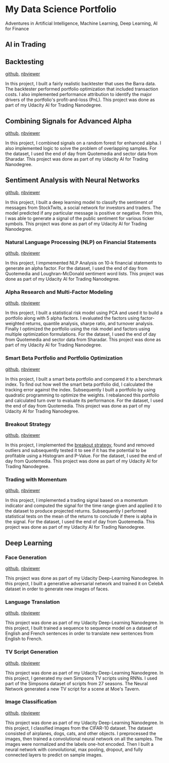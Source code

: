 # My Data Science Portfolio
Adventures in Artificial Intelligence, Machine Learning, Deep Learning, AI for Finance

## AI in Trading

## Backtesting
[github](https://github.com/ark4innovation/datascience/tree/master/ai-for-trading/8-backtesting/project_8_starter.ipynb), [nbviewer](http://nbviewer.jupyter.org/github/ark4innovation/datascience/blob/master/ai-for-trading/8-backtesting/project_8_starter.ipynb)

In this project, I built a fairly realistic backtester that uses the Barra data. The backtester performed portfolio optimization that included transaction costs. I also implemented performance attribution to identify the major drivers of the portfolio's profit-and-loss (PnL). This project was done as part of my Udacity AI for Trading Nanodegree.

## Combining Signals for Advanced Alpha
[github](https://github.com/ark4innovation/datascience/tree/master/ai-for-trading/7-combining-signals-for-enhanced-alpha), [nbviewer](http://nbviewer.jupyter.org/github/ark4innovation/datascience/blob/master/ai-for-trading/7-combining-signals-for-enhanced-alpha/project_7_starter.ipynb)

In this project, I combined signals on a random forest for enhanced alpha. I also implemented logic to solve the problem of overlapping samples. For the dataset, I used the end of day from Quotemedia and sector data from Sharadar. This project was done as part of my Udacity AI for Trading Nanodegree.

## Sentiment Analysis with Neural Networks
[github](https://github.com/ark4innovation/datascience/tree/master/ai-for-trading/6-sentiment-analysis-with-neural-networks), [nbviewer](http://nbviewer.jupyter.org/github/ark4innovation/datascience/blob/master/ai-for-trading/6-sentiment-analysis-with-neural-networks/project_6_starter.ipynb)

In this project, I built a deep learning model to classify the sentiment of messages from StockTwits, a social network for investors and traders. The model predicted if any particular message is positive or negative. From this, I was able to generate a signal of the public sentiment for various ticker symbols. This project was done as part of my Udacity AI for Trading Nanodegree.

### Natural Language Processing (NLP) on Financial Statements
[github](https://github.com/ark4innovation/datascience/tree/master/ai-for-trading/5-nlp-on-financial-statements), [nbviewer](http://nbviewer.jupyter.org/github/ark4innovation/datascience/blob/master/ai-for-trading/5-nlp-on-financial-statements/project_5_starter.ipynb)

In this project, I impmemented NLP Analysis on 10-k financial statements to generate an alpha factor. For the dataset, I used the end of day from Quotemedia and Loughran-McDonald sentiment word lists. This project was done as part of my Udacity AI for Trading Nanodegree.

### Alpha Research and Multi-Factor Modeling
[github](https://github.com/ark4innovation/datascience/tree/master/ai-for-trading/4-alpha-research-and-factor-modeling), [nbviewer](http://nbviewer.jupyter.org/github/ark4innovation/datascience/blob/master/ai-for-trading/4-alpha-research-and-factor-modeling/project_4_starter.ipynb)

In this project, I built a statistical risk model using PCA and used it to build a portfolio along with 5 alpha factors. I evaluated the factors using factor-weighted returns, quantile analysis, sharpe ratio, and turnover analysis. Finally I optimized the portfolio using the risk model and factors using multiple optimization formulations. For the dataset, I used the end of day from Quotemedia and sector data from Sharadar. This project was done as part of my Udacity AI for Trading Nanodegree.

### Smart Beta Portfolio and Portfolio Optimization
[github](https://github.com/ark4innovation/datascience/tree/master/ai-for-trading/3-smart-beta-portfolio-and-portfolio-optimization), [nbviewer](http://nbviewer.jupyter.org/github/ark4innovation/datascience/blob/master/ai-for-trading/3-smart-beta-portfolio-and-portfolio-optimization/project_3_starter.ipynb)

In this project, I built a smart beta portfolio and compared it to a benchmark index. To find out how well the smart beta portfolio did, I calculated the tracking error against the index. Subsequently I  built a portfolio by using quadratic programming to optimize the weights. I rebalanced this portfolio and calculated turn over to evaluate its performance. For the dataset, I used the end of day from Quotemedia. This project was done as part of my Udacity AI for Trading Nanodegree.

### Breakout Strategy
[github](https://github.com/ark4innovation/datascience/tree/master/ai-for-trading/2-breakout-strategy), [nbviewer](http://nbviewer.jupyter.org/github/ark4innovation/datascience/blob/master/ai-for-trading/2-breakout-strategy/project_2_starter.ipynb)

In this project, I implemented the [breakout strategy](https://www.investopedia.com/articles/trading/08/trading-breakouts.asp), found and removed outliers and subsequently tested it to see if it has the potential to be profitable using a Histogram and P-Value. For the dataset, I used the end of day from Quotemedia. This project was done as part of my Udacity AI for Trading Nanodegree.

### Trading with Momentum
[github](https://github.com/ark4innovation/datascience/tree/master/ai-for-trading/1-trading-with-momentum), [nbviewer](http://nbviewer.jupyter.org/github/ark4innovation/datascience/blob/master/ai-for-trading/1-trading-with-momentum/project_1_starter.ipynb)

In this project, I implemented a trading signal based on a momentum indicator and computed the signal for the time range given and applied it to the dataset to produce projected returns. Subsequently I performed statistical tests on the mean of the returns to conclude if there is alpha in the signal. For the dataset, I used the end of day from Quotemedia. This project was done as part of my Udacity AI for Trading Nanodegree.


## Deep Learning

### Face Generation
[github](https://github.com/ark4innovation/datascience/tree/master/deep-learning/udacity-projects/face-generation), [nbviewer](http://nbviewer.jupyter.org/github/ark4innovation/datascience/blob/master/deep-learning/udacity-projects/face-generation/dlnd_face_generation.ipynb)

This project was done as part of my Udacity Deep-Learning Nanodegree. In this project, I built a generative adversarial network and trained it on CelebA dataset in order to generate new images of faces.

### Language Translation
[github](https://github.com/ark4innovation/datascience/tree/master/deep-learning/udacity-projects/language-translation), [nbviewer](http://nbviewer.jupyter.org/github/ark4innovation/datascience/blob/master/deep-learning/udacity-projects/language-translation/dlnd_language_translation.ipynb)

This project was done as part of my Udacity Deep-Learning Nanodegree. In this project, I built trained a sequence to sequence model on a dataset of English and French sentences in order to translate new sentences from English to French.

### TV Script Generation
[github](https://github.com/ark4innovation/datascience/blob/master/deep-learning/udacity-projects/tv-script-generation), [nbviewer](http://nbviewer.jupyter.org/github/ark4innovation/datascience/blob/master/deep-learning/udacity-projects/tv-script-generation/dlnd_tv_script_generation.ipynb)

This project was done as part of my Udacity Deep-Learning Nanodegree. In this project, I generated my own Simpsons TV scripts using RNNs. I used part of the Simpsons dataset of scripts from 27 seasons. The Neural Network generated a new TV script for a scene at Moe's Tavern.

### Image Classification
[github](https://github.com/ark4innovation/datascience/blob/master/deep-learning/udacity-projects/image-classification), [nbviewer](http://nbviewer.jupyter.org/github/ark4innovation/datascience/blob/master/deep-learning/udacity-projects/image-classification/dlnd_image_classification.ipynb)

This project was done as part of my Udacity Deep-Learning Nanodegree. In this project, I classified images from the CIFAR-10 dataset. The dataset consisted of airplanes, dogs, cats, and other objects. I preprocessed the images, then trained a convolutional neural network on all the samples. The images were normalized and the labels one-hot encoded. Then I built a neural network with convolutional, max pooling, dropout, and fully connected layers to predict on sample images.
